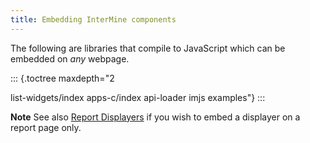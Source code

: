 ```yaml
---
title: Embedding InterMine components
---
```


The following are libraries that compile to JavaScript which can be embedded on _any_ webpage.

::: {.toctree maxdepth="2

list-widgets/index apps-c/index api-loader imjs examples"} :::

**Note**
See also [Report Displayers](../webapp/report-page/report-displayers.md) if you wish to embed a displayer on a report page only.

